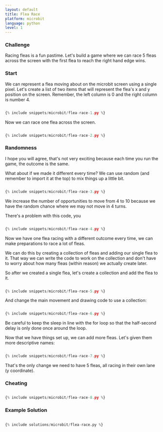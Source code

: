 ```yaml
---
layout: default
title: Flea Race
platform: microbit
language: python
level: 1
---
```

### Challenge

Racing fleas is a fun pastime. Let's build a game where we can race 5 fleas across the screen with the first flea to reach the right hand edge wins.

### Start

We can represent a flea moving about on the microbit screen using a single pixel. Let's create a list of two items that will represent the flea's x and y position on the screen. Remember, the left column is 0 and the right column is number 4.

```python

{% include snippets/microbit/flea-race-1.py %}

```

Now we can race one flea across the screen.


```python

{% include snippets/microbit/flea-race-2.py %}

```

### Randomness

I hope you will agree, that's not very exciting because each time you run the game, the outcome is the same.

What about if we made it different every time? We can use random (and remember to import it at the top) to mix things up a little bit.


```python

{% include snippets/microbit/flea-race-3.py %}

```

We increase the number of opportunities to move from 4 to 10 because we have the random chance where we may not move in 4 turns.

There's a problem with this code, you

```python

{% include snippets/microbit/flea-race-4.py %}

```

Now we have one flea racing with a different outcome every time, we can make preparations to race a lot of fleas.

We can do this by creating a collection of fleas and adding our single flea to it. That way we can write the code to work on the collection and don't have to worry about how many fleas (within reason) we actually create later.

So after we created a single flea, let's create a collection and add the flea to it.


```python

{% include snippets/microbit/flea-race-5.py %}

```

And change the main movement and drawing code to use a collection:

```python

{% include snippets/microbit/flea-race-6.py %}

```

Be careful to keep the sleep in line with the for loop so that the half-second delay is only done once around the loop.

Now that we have things set up, we can add more fleas. Let's given them more descriptive names:

```python

{% include snippets/microbit/flea-race-7.py %}

```

That's the only change we need to have 5 fleas, all racing in their own lane (y coordinate).


### Cheating

```python

{% include snippets/microbit/flea-race-8.py %}

```


### Example Solution

```python

{% include solutions/microbit/flea-race.py %}

```
